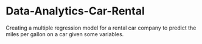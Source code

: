 # Data-Analytics-Car-Rental
Creating a multiple regression model for a rental car company to predict the miles per gallon on a car given some variables. 
